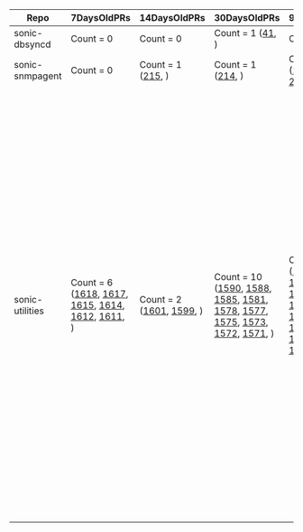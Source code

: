 | Repo | 7DaysOldPRs | 14DaysOldPRs | 30DaysOldPRs | 90DaysOldPRs | MoreThan90DaysOldPR |
|------|-------------|--------------|--------------|--------------|---------------------|
|sonic-dbsyncd| Count = 0| Count = 0| Count = 1 ([41](https://github.com/Azure/sonic-dbsyncd/pull/41), )| Count = 0| Count = 1 ([29](https://github.com/Azure/sonic-dbsyncd/pull/29), )|
|sonic-snmpagent| Count = 0| Count = 1 ([215](https://github.com/Azure/sonic-snmpagent/pull/215), )| Count = 1 ([214](https://github.com/Azure/sonic-snmpagent/pull/214), )| Count = 3 ([210](https://github.com/Azure/sonic-snmpagent/pull/210), [209](https://github.com/Azure/sonic-snmpagent/pull/209), [207](https://github.com/Azure/sonic-snmpagent/pull/207), )| Count = 7 ([187](https://github.com/Azure/sonic-snmpagent/pull/187), [182](https://github.com/Azure/sonic-snmpagent/pull/182), [173](https://github.com/Azure/sonic-snmpagent/pull/173), [157](https://github.com/Azure/sonic-snmpagent/pull/157), [136](https://github.com/Azure/sonic-snmpagent/pull/136), [135](https://github.com/Azure/sonic-snmpagent/pull/135), [117](https://github.com/Azure/sonic-snmpagent/pull/117), )|
|sonic-utilities| Count = 6 ([1618](https://github.com/Azure/sonic-utilities/pull/1618), [1617](https://github.com/Azure/sonic-utilities/pull/1617), [1615](https://github.com/Azure/sonic-utilities/pull/1615), [1614](https://github.com/Azure/sonic-utilities/pull/1614), [1612](https://github.com/Azure/sonic-utilities/pull/1612), [1611](https://github.com/Azure/sonic-utilities/pull/1611), )| Count = 2 ([1601](https://github.com/Azure/sonic-utilities/pull/1601), [1599](https://github.com/Azure/sonic-utilities/pull/1599), )| Count = 10 ([1590](https://github.com/Azure/sonic-utilities/pull/1590), [1588](https://github.com/Azure/sonic-utilities/pull/1588), [1585](https://github.com/Azure/sonic-utilities/pull/1585), [1581](https://github.com/Azure/sonic-utilities/pull/1581), [1578](https://github.com/Azure/sonic-utilities/pull/1578), [1577](https://github.com/Azure/sonic-utilities/pull/1577), [1575](https://github.com/Azure/sonic-utilities/pull/1575), [1573](https://github.com/Azure/sonic-utilities/pull/1573), [1572](https://github.com/Azure/sonic-utilities/pull/1572), [1571](https://github.com/Azure/sonic-utilities/pull/1571), )| Count = 15 ([1564](https://github.com/Azure/sonic-utilities/pull/1564), [1554](https://github.com/Azure/sonic-utilities/pull/1554), [1537](https://github.com/Azure/sonic-utilities/pull/1537), [1529](https://github.com/Azure/sonic-utilities/pull/1529), [1524](https://github.com/Azure/sonic-utilities/pull/1524), [1513](https://github.com/Azure/sonic-utilities/pull/1513), [1512](https://github.com/Azure/sonic-utilities/pull/1512), [1506](https://github.com/Azure/sonic-utilities/pull/1506), [1498](https://github.com/Azure/sonic-utilities/pull/1498), [1493](https://github.com/Azure/sonic-utilities/pull/1493), [1492](https://github.com/Azure/sonic-utilities/pull/1492), [1488](https://github.com/Azure/sonic-utilities/pull/1488), [1480](https://github.com/Azure/sonic-utilities/pull/1480), [1473](https://github.com/Azure/sonic-utilities/pull/1473), [1457](https://github.com/Azure/sonic-utilities/pull/1457), )| Count = 131 ([1438](https://github.com/Azure/sonic-utilities/pull/1438), [1414](https://github.com/Azure/sonic-utilities/pull/1414), [1412](https://github.com/Azure/sonic-utilities/pull/1412), [1403](https://github.com/Azure/sonic-utilities/pull/1403), [1395](https://github.com/Azure/sonic-utilities/pull/1395), [1391](https://github.com/Azure/sonic-utilities/pull/1391), [1387](https://github.com/Azure/sonic-utilities/pull/1387), [1384](https://github.com/Azure/sonic-utilities/pull/1384), [1381](https://github.com/Azure/sonic-utilities/pull/1381), [1375](https://github.com/Azure/sonic-utilities/pull/1375), [1365](https://github.com/Azure/sonic-utilities/pull/1365), [1354](https://github.com/Azure/sonic-utilities/pull/1354), [1350](https://github.com/Azure/sonic-utilities/pull/1350), [1342](https://github.com/Azure/sonic-utilities/pull/1342), [1341](https://github.com/Azure/sonic-utilities/pull/1341), [1339](https://github.com/Azure/sonic-utilities/pull/1339), [1331](https://github.com/Azure/sonic-utilities/pull/1331), [1330](https://github.com/Azure/sonic-utilities/pull/1330), [1329](https://github.com/Azure/sonic-utilities/pull/1329), [1327](https://github.com/Azure/sonic-utilities/pull/1327), [1322](https://github.com/Azure/sonic-utilities/pull/1322), [1316](https://github.com/Azure/sonic-utilities/pull/1316), [1314](https://github.com/Azure/sonic-utilities/pull/1314), [1313](https://github.com/Azure/sonic-utilities/pull/1313), [1311](https://github.com/Azure/sonic-utilities/pull/1311), [1310](https://github.com/Azure/sonic-utilities/pull/1310), [1290](https://github.com/Azure/sonic-utilities/pull/1290), [1288](https://github.com/Azure/sonic-utilities/pull/1288), [1287](https://github.com/Azure/sonic-utilities/pull/1287), [1278](https://github.com/Azure/sonic-utilities/pull/1278), [1273](https://github.com/Azure/sonic-utilities/pull/1273), [1262](https://github.com/Azure/sonic-utilities/pull/1262), [1242](https://github.com/Azure/sonic-utilities/pull/1242), [1234](https://github.com/Azure/sonic-utilities/pull/1234), [1228](https://github.com/Azure/sonic-utilities/pull/1228), [1220](https://github.com/Azure/sonic-utilities/pull/1220), [1206](https://github.com/Azure/sonic-utilities/pull/1206), [1196](https://github.com/Azure/sonic-utilities/pull/1196), [1179](https://github.com/Azure/sonic-utilities/pull/1179), [1178](https://github.com/Azure/sonic-utilities/pull/1178), [1171](https://github.com/Azure/sonic-utilities/pull/1171), [1170](https://github.com/Azure/sonic-utilities/pull/1170), [1159](https://github.com/Azure/sonic-utilities/pull/1159), [1156](https://github.com/Azure/sonic-utilities/pull/1156), [1146](https://github.com/Azure/sonic-utilities/pull/1146), [1139](https://github.com/Azure/sonic-utilities/pull/1139), [1138](https://github.com/Azure/sonic-utilities/pull/1138), [1121](https://github.com/Azure/sonic-utilities/pull/1121), [1035](https://github.com/Azure/sonic-utilities/pull/1035), [1030](https://github.com/Azure/sonic-utilities/pull/1030), [1025](https://github.com/Azure/sonic-utilities/pull/1025), [1020](https://github.com/Azure/sonic-utilities/pull/1020), [1007](https://github.com/Azure/sonic-utilities/pull/1007), [1003](https://github.com/Azure/sonic-utilities/pull/1003), [998](https://github.com/Azure/sonic-utilities/pull/998), [985](https://github.com/Azure/sonic-utilities/pull/985), [981](https://github.com/Azure/sonic-utilities/pull/981), [960](https://github.com/Azure/sonic-utilities/pull/960), [959](https://github.com/Azure/sonic-utilities/pull/959), [956](https://github.com/Azure/sonic-utilities/pull/956), [932](https://github.com/Azure/sonic-utilities/pull/932), [928](https://github.com/Azure/sonic-utilities/pull/928), [851](https://github.com/Azure/sonic-utilities/pull/851), [837](https://github.com/Azure/sonic-utilities/pull/837), [827](https://github.com/Azure/sonic-utilities/pull/827), [817](https://github.com/Azure/sonic-utilities/pull/817), [780](https://github.com/Azure/sonic-utilities/pull/780), [762](https://github.com/Azure/sonic-utilities/pull/762), [744](https://github.com/Azure/sonic-utilities/pull/744), [722](https://github.com/Azure/sonic-utilities/pull/722), [709](https://github.com/Azure/sonic-utilities/pull/709), [705](https://github.com/Azure/sonic-utilities/pull/705), [700](https://github.com/Azure/sonic-utilities/pull/700), [699](https://github.com/Azure/sonic-utilities/pull/699), [698](https://github.com/Azure/sonic-utilities/pull/698), [696](https://github.com/Azure/sonic-utilities/pull/696), [695](https://github.com/Azure/sonic-utilities/pull/695), [694](https://github.com/Azure/sonic-utilities/pull/694), [693](https://github.com/Azure/sonic-utilities/pull/693), [687](https://github.com/Azure/sonic-utilities/pull/687), [680](https://github.com/Azure/sonic-utilities/pull/680), [679](https://github.com/Azure/sonic-utilities/pull/679), [676](https://github.com/Azure/sonic-utilities/pull/676), [673](https://github.com/Azure/sonic-utilities/pull/673), [667](https://github.com/Azure/sonic-utilities/pull/667), [666](https://github.com/Azure/sonic-utilities/pull/666), [663](https://github.com/Azure/sonic-utilities/pull/663), [657](https://github.com/Azure/sonic-utilities/pull/657), [648](https://github.com/Azure/sonic-utilities/pull/648), [644](https://github.com/Azure/sonic-utilities/pull/644), [643](https://github.com/Azure/sonic-utilities/pull/643), [626](https://github.com/Azure/sonic-utilities/pull/626), [618](https://github.com/Azure/sonic-utilities/pull/618), [601](https://github.com/Azure/sonic-utilities/pull/601), [597](https://github.com/Azure/sonic-utilities/pull/597), [581](https://github.com/Azure/sonic-utilities/pull/581), [576](https://github.com/Azure/sonic-utilities/pull/576), [566](https://github.com/Azure/sonic-utilities/pull/566), [564](https://github.com/Azure/sonic-utilities/pull/564), [556](https://github.com/Azure/sonic-utilities/pull/556), [553](https://github.com/Azure/sonic-utilities/pull/553), [552](https://github.com/Azure/sonic-utilities/pull/552), [547](https://github.com/Azure/sonic-utilities/pull/547), [544](https://github.com/Azure/sonic-utilities/pull/544), [543](https://github.com/Azure/sonic-utilities/pull/543), [529](https://github.com/Azure/sonic-utilities/pull/529), [527](https://github.com/Azure/sonic-utilities/pull/527), [512](https://github.com/Azure/sonic-utilities/pull/512), [491](https://github.com/Azure/sonic-utilities/pull/491), [462](https://github.com/Azure/sonic-utilities/pull/462), [459](https://github.com/Azure/sonic-utilities/pull/459), [454](https://github.com/Azure/sonic-utilities/pull/454), [448](https://github.com/Azure/sonic-utilities/pull/448), [436](https://github.com/Azure/sonic-utilities/pull/436), [431](https://github.com/Azure/sonic-utilities/pull/431), [428](https://github.com/Azure/sonic-utilities/pull/428), [422](https://github.com/Azure/sonic-utilities/pull/422), [421](https://github.com/Azure/sonic-utilities/pull/421), [400](https://github.com/Azure/sonic-utilities/pull/400), [391](https://github.com/Azure/sonic-utilities/pull/391), [306](https://github.com/Azure/sonic-utilities/pull/306), [291](https://github.com/Azure/sonic-utilities/pull/291), [287](https://github.com/Azure/sonic-utilities/pull/287), [280](https://github.com/Azure/sonic-utilities/pull/280), [275](https://github.com/Azure/sonic-utilities/pull/275), [254](https://github.com/Azure/sonic-utilities/pull/254), [219](https://github.com/Azure/sonic-utilities/pull/219), [181](https://github.com/Azure/sonic-utilities/pull/181), [179](https://github.com/Azure/sonic-utilities/pull/179), [176](https://github.com/Azure/sonic-utilities/pull/176), [171](https://github.com/Azure/sonic-utilities/pull/171), )|
